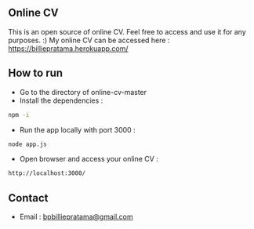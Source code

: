 ## Online CV
This is an open source of online CV. Feel free to access and use it for any purposes. :)
My online CV can be accessed here : https://billiepratama.herokuapp.com/

## How to run
- Go to the directory of online-cv-master
- Install the dependencies :
```sh
npm -i
```
- Run the app locally with port 3000 :
```sh
node app.js
```
- Open browser and access your online CV :
```sh
http://localhost:3000/
```
## Contact
- Email : bpbilliepratama@gmail.com
